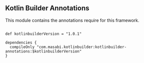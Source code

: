 ## Kotlin Builder Annotations

This module contains the annotations require for this framework.


```

def kotlinbuilderVersion = "1.0.1"

dependencies {
  compileOnly "com.masabi.kotlinbuilder:kotlinbuilder-annotations:$kotlinbuilderVersion"
}
``` 
